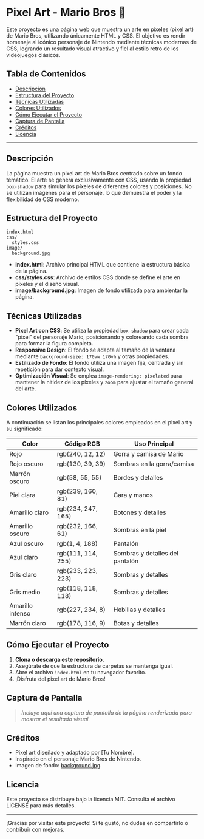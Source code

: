 # Pixel Art - Mario Bros 🍄

Este proyecto es una página web que muestra un arte en píxeles (pixel art) de Mario Bros, utilizando únicamente HTML y CSS. El objetivo es rendir homenaje al icónico personaje de Nintendo mediante técnicas modernas de CSS, logrando un resultado visual atractivo y fiel al estilo retro de los videojuegos clásicos.

## Tabla de Contenidos

- [Descripción](#descripción)
- [Estructura del Proyecto](#estructura-del-proyecto)
- [Técnicas Utilizadas](#técnicas-utilizadas)
- [Colores Utilizados](#colores-utilizados)
- [Cómo Ejecutar el Proyecto](#cómo-ejecutar-el-proyecto)
- [Captura de Pantalla](#captura-de-pantalla)
- [Créditos](#créditos)
- [Licencia](#licencia)

---

## Descripción

La página muestra un pixel art de Mario Bros centrado sobre un fondo temático. El arte se genera exclusivamente con CSS, usando la propiedad `box-shadow` para simular los píxeles de diferentes colores y posiciones. No se utilizan imágenes para el personaje, lo que demuestra el poder y la flexibilidad de CSS moderno.

## Estructura del Proyecto

```
index.html
css/
  styles.css
image/
  background.jpg
```

- **index.html**: Archivo principal HTML que contiene la estructura básica de la página.
- **css/styles.css**: Archivo de estilos CSS donde se define el arte en píxeles y el diseño visual.
- **image/background.jpg**: Imagen de fondo utilizada para ambientar la página.

## Técnicas Utilizadas

- **Pixel Art con CSS**: Se utiliza la propiedad `box-shadow` para crear cada "píxel" del personaje Mario, posicionando y coloreando cada sombra para formar la figura completa.
- **Responsive Design**: El fondo se adapta al tamaño de la ventana mediante `background-size: 170vw 170vh` y otras propiedades.
- **Estilizado de Fondo**: El fondo utiliza una imagen fija, centrada y sin repetición para dar contexto visual.
- **Optimización Visual**: Se emplea `image-rendering: pixelated` para mantener la nitidez de los píxeles y `zoom` para ajustar el tamaño general del arte.

## Colores Utilizados

A continuación se listan los principales colores empleados en el pixel art y su significado:

| Color                | Código RGB         | Uso Principal                |
|----------------------|-------------------|------------------------------|
| Rojo                 | rgb(240, 12, 12)  | Gorra y camisa de Mario      |
| Rojo oscuro          | rgb(130, 39, 39)  | Sombras en la gorra/camisa   |
| Marrón oscuro        | rgb(58, 55, 55)   | Bordes y detalles            |
| Piel clara           | rgb(239, 160, 81) | Cara y manos                 |
| Amarillo claro       | rgb(234, 247, 165)| Botones y detalles           |
| Amarillo oscuro      | rgb(232, 166, 61) | Sombras en la piel           |
| Azul oscuro          | rgb(1, 4, 188)    | Pantalón                     |
| Azul claro           | rgb(111, 114, 255)| Sombras y detalles del pantalón|
| Gris claro           | rgb(233, 223, 223)| Sombras y detalles           |
| Gris medio           | rgb(118, 118, 118)| Sombras y detalles           |
| Amarillo intenso     | rgb(227, 234, 8)  | Hebillas y detalles          |
| Marrón claro         | rgb(178, 116, 9)  | Botas y detalles             |

## Cómo Ejecutar el Proyecto

1. **Clona o descarga este repositorio.**
2. Asegúrate de que la estructura de carpetas se mantenga igual.
3. Abre el archivo `index.html` en tu navegador favorito.
4. ¡Disfruta del pixel art de Mario Bros!

## Captura de Pantalla

> _Incluye aquí una captura de pantalla de la página renderizada para mostrar el resultado visual._

## Créditos

- Pixel art diseñado y adaptado por [Tu Nombre].
- Inspirado en el personaje Mario Bros de Nintendo.
- Imagen de fondo: [background.jpg](image/background.jpg).

## Licencia

Este proyecto se distribuye bajo la licencia MIT. Consulta el archivo LICENSE para más detalles.

---

¡Gracias por visitar este proyecto! Si te gustó, no dudes en compartirlo o contribuir con mejoras.